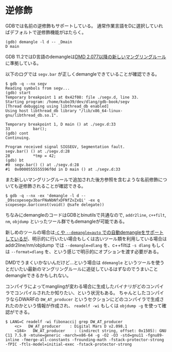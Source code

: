 # 逆修飾

GDBでは名前の逆修飾もサポートしている。
通常作業言語をDに選択していればデフォルトで逆修飾機能がはたらく。

```console
(gdb) demangle -l d -- _Dmain
D main
```

GDB 11.2ではD言語のdemangleは[DMD 2.077以降の新しいマングリングルール](https://dlang.org/blog/2017/12/20/ds-newfangled-name-mangling/)に準拠している。

以下のログでは `segv.bar` が正しくdemangleできていることが確認できる。

```console
$ gdb -q --nx segv
Reading symbols from segv...
(gdb) start
Temporary breakpoint 1 at 0x42f08: file ./segv.d, line 33.
Starting program: /home/kubo39/dev/dlang/gdb-book/segv
[Thread debugging using libthread_db enabled]
Using host libthread_db library "/lib/x86_64-linux-gnu/libthread_db.so.1".

Temporary breakpoint 1, D main () at ./segv.d:33
33          bar();
(gdb) cont
Continuing.

Program received signal SIGSEGV, Segmentation fault.
segv.bar() () at ./segv.d:28
28          *tmp = 42;
(gdb) bt
#0  segv.bar() () at ./segv.d:28
#1  0x0000555555596f0d in D main () at ./segv.d:33
```

また新しいマングリングルールで追加された後方参照を含むような名前修飾についても逆修飾されることが確認できる。

```console
$ gdb -q --nx -ex 'demangle -l d -- _D9scopesegv3barFNaNbNfxDFNfZvZxQi' -ex q
scopesegv.bar(const(void() @safe delegate))
```

ちなみにdemangleのコードはGDBとbinutilsで共通なので, `addr2line`, `c++filt`, `nm`, `objdump` といったツール群でもdemangleが可能である。

新しめのツールの場合は[`-C` や `--demangle=auto` での自動demangleをサポートしているが](https://github.com/bminor/binutils-gdb/commit/b1741ab0dafd899889faab6e862094a325a6b83c)、明示的に行いたい場合もしくは古いツール類を利用している場合は addr2line/nm/objdump では `--demangle=dlang` を、c++filtは `-s dlang` もしくは `--format=dlang` を、という感じで明示的にオプションを渡す必要がある。

DMDでうまくいかないんだけど...という場合は `ddemangle` というツールを使うとだいたい最新のマングリングルールに追従しているはずなのでうまいことdemangleできるかもしれない。

コンパイラによってmanglingが変わる場合に生成したバイナリがどのコンパイラでコンパイルされたか知りたい、という状況もある。
ちゃんとしたコンパイラならDWARFの `DW_AT_producer` というセクションにどのコンパイラで生成されたのかという情報が作成され、 `readelf -wi` もしくは `objdump -g` を使って確認ができる。

```console
$ LANG=C readelf -wi fibonacci| grep DW_AT_producer
    <c>   DW_AT_producer    : Digital Mars D v2.098.1
    <184>   DW_AT_producer    : (indirect string, offset: 0x1505): GNU C11 7.5.0 -mtune=generic -march=x86-64 -g -O2 -O3 -std=gnu11 -fgnu89-inline -fmerge-all-constants -frounding-math -fstack-protector-strong -fPIC -ftls-model=initial-exec -fstack-protector-strong
```
